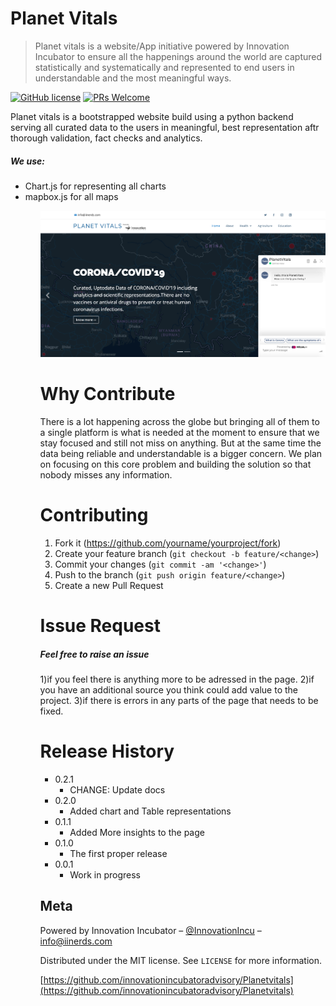 # Planet Vitals
> Planet vitals is a website/App initiative powered by Innovation Incubator to ensure all the happenings around the world are captured statistically and systematically and represented to end users in understandable and the most meaningful ways.

[![GitHub license](https://img.shields.io/github/license/Naereen/StrapDown.js.svg)](https://github.com/innovationincubatoradvisory/Planetvitals/blob/master/holaa/LICENSE)
[![PRs Welcome](https://img.shields.io/badge/PRs-welcome-brightgreen.svg?style=flat-square)](https://github.com/innovationincubatoradvisory/Planetvitals/pulls)

Planet vitals is a bootstrapped website build using a python backend serving all curated data to the users in meaningful, best representation aftr thorough validation, fact checks and analytics. 

<h5>We use:</h5>
<ul>
<li>Chart.js for representing all charts
<li>mapbox.js for all maps
<ul>

![](Planetvitals.png)

# Why Contribute

There is a lot happening across the globe but bringing all of them to a single platform is what is needed at the moment to ensure that we stay focused and still not miss on anything. But at the same time the data being reliable and understandable is a bigger concern. We plan on focusing on this core problem and building the solution so that nobody misses any information.

# Contributing

1. Fork it (<https://github.com/yourname/yourproject/fork>)
2. Create your feature branch (`git checkout -b feature/<change>`)
3. Commit your changes (`git commit -am '<change>'`)
4. Push to the branch (`git push origin feature/<change>`)
5. Create a new Pull Request

# Issue Request

<h5>Feel free to raise an issue </h5>
1)if you feel there is anything more to be adressed in the page.
2)if you have an additional source you think could add value to the project.
3)if there is errors in any parts of the page that needs to be fixed.


# Release History

* 0.2.1
    * CHANGE: Update docs 
* 0.2.0
    * Added chart and Table representations
* 0.1.1
    * Added More insights to the page
* 0.1.0
    * The first proper release
* 0.0.1
    * Work in progress

## Meta

Powered by Innovation Incubator – [@InnovationIncu](https://twitter.com/InnovationIncu) – info@iinerds.com

Distributed under the MIT license. See ``LICENSE`` for more information.

[https://github.com/innovationincubatoradvisory/Planetvitals](https://github.com/innovationincubatoradvisory/Planetvitals)


